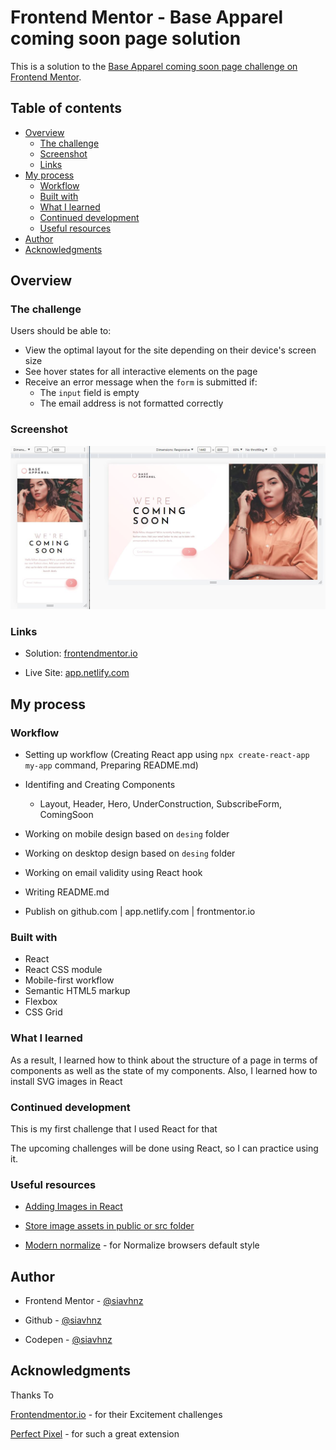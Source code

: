 # Frontend Mentor - Base Apparel coming soon page solution

This is a solution to the [Base Apparel coming soon page challenge on Frontend Mentor](https://www.frontendmentor.io/challenges/base-apparel-coming-soon-page-5d46b47f8db8a7063f9331a0). 

## Table of contents

- [Overview](#overview)
  - [The challenge](#the-challenge)
  - [Screenshot](#screenshot)
  - [Links](#links)
- [My process](#my-process)
  - [Workflow](#workflow)
  - [Built with](#built-with)
  - [What I learned](#what-i-learned)
  - [Continued development](#continued-development)
  - [Useful resources](#useful-resources)
- [Author](#author)
- [Acknowledgments](#acknowledgments)

## Overview

### The challenge

Users should be able to:

- View the optimal layout for the site depending on their device's screen size
- See hover states for all interactive elements on the page
- Receive an error message when the `form` is submitted if:
  - The `input` field is empty
  - The email address is not formatted correctly

### Screenshot

![screenshot](./screenshot/screenshot.jpg)

### Links

- Solution: [frontendmentor.io](https://www.frontendmentor.io/solutions/base-apparel-coming-soon-page-by-reack-Uc3ZGf6zuu)

- Live Site: [app.netlify.com](https://ba-coming-soon-page.netlify.app/)

## My process

### Workflow
 - Setting up workflow (Creating React app using `npx create-react-app my-app` command, Preparing README.md) 
 
 - Identifing and Creating Components
    - Layout, Header, Hero, UnderConstruction, SubscribeForm, ComingSoon

 - Working on mobile design based on `desing` folder

 - Working on desktop design based on `desing` folder

 - Working on email validity using React hook

 - Writing README.md

 - Publish on github.com | app.netlify.com | frontmentor.io

### Built with

- React
- React CSS module
- Mobile-first workflow
- Semantic HTML5 markup
- Flexbox
- CSS Grid

### What I learned

As a result, I learned how to think about the structure of a page in terms of components as well as the state of my components. Also, I learned how to install SVG images in React

### Continued development

This is my first challenge that I used React for that

The upcoming challenges will be done using React, so I can practice using it.

### Useful resources

- [Adding Images in React](https://create-react-app.dev/docs/adding-images-fonts-and-files/)

- [Store image assets in public or src folder](https://stackoverflow.com/questions/44643041/do-i-store-image-assets-in-public-or-src-in-reactjs)

- [Modern normalize](https://github.com/sindresorhus/modern-normalize) - for Normalize browsers default style


## Author

- Frontend Mentor - [@siavhnz](https://www.frontendmentor.io/profile/siavhnz)

- Github - [@siavhnz](https://github.com/siavhnz)

- Codepen - [@siavhnz](https://codepen.io/siavhnz)

## Acknowledgments

Thanks To

[Frontendmentor.io](https://www.frontendmentor.io/challenges) - for their Excitement challenges  

[Perfect Pixel](https://chrome.google.com/webstore/detail/perfectpixel-by-welldonec/dkaagdgjmgdmbnecmcefdhjekcoceebi?hl=en) - for such a great extension




